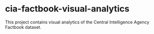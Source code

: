 # cia-factbook-visual-analytics
This project contains visual analytics of the Central Intelligence Agency Factbook dataset.
